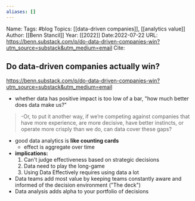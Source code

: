 ```yaml
---
aliases: []
---
```

Name: 
Tags: #blog
Topics: [[data-driven companies]], [[analytics value]]
Author: [[Benn Stancil]]
Year: [[2022]]
Date:2022-07-22
URL: https://benn.substack.com/p/do-data-driven-companies-win?utm_source=substack&utm_medium=email
Cite: 

## Do data-driven companies actually win?
https://benn.substack.com/p/do-data-driven-companies-win?utm_source=substack&utm_medium=email

- whether data has positive impact is too low of a bar, "how much better does data make us?"
> -Or, to put it another way, if we’re competing against companies that have more experience, are more decisive, have better instincts, or operate more crisply than we do, can data cover these gaps?

- good data analytics is **like counting cards** 
	- effect is aggregate over time
- **implications:**
	1. Can't judge effectiveness based on strategic decisions
	2. Data need to play the long-game
	3. Using Data Effectively requires using data a lot
- Data teams add most value by keeping teams constantly aware and informed of the decision environment ("The deck")
- Data analysis adds alpha to your portfolio of decisions
